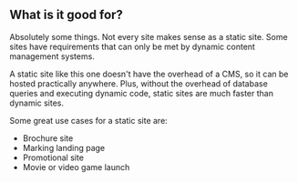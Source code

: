What is it good for?
-----------------------------

Absolutely some things. Not every site makes sense as a static site. Some
sites have requirements that can only be met by dynamic content management 
systems. 

A static site like this one doesn't have the overhead of a CMS, so it can be
hosted practically anywhere. Plus, without the overhead of database queries and
executing dynamic code, static sites are much faster than dynamic sites.

Some great use cases for a static site are:

- Brochure site
- Marking landing page
- Promotional site
- Movie or video game launch
